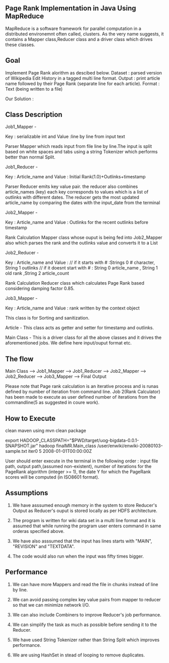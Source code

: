 Page Rank Implementation in Java Using MapReduce 
-------------------------------------------------
MapReduce is a software framework for parallel computation in a distributed environemnt often called, clusters. As the very name suggests,
it contains a Mapper class,Reducer class and a driver class which drives these classes.

Goal
------
Implement Page Rank alorithm as descibed below.
Dataset : parsed version of Wikipedia Edit History in a tagged multi line format.
Output : print article name followed by their Page Rank (separate line for each article).
Format : Text (being written to a file)

Our Solution :

Class Description
------------------------
Job1_Mapper - 

Key : serializable int and Value :line by line from input text

Parser Mapper which reads input from file line by line.The input is split based on white spaces and tabs using a string Tokenizer 
which performs better than normal Split.

Job1_Reducer - 

Key : Article_name and Value : Initial Rank(1.0)+Outlinks+timestamp

Parser Reducer emits key value pair.
the reducer also combines article_names (key) each key corresponds to values which is a list of outlinks with different dates. 
The reducer gets the most updated article_name by comparing the dates with the input_date from the terminal

Job2_Mapper -

Key : Article_name  and Value : Outlinks for the recent outlinks before timestamp

Rank Calculation Mapper class whose ouput is being fed into Job2_Mapper also which parses the rank and the 
outlinks value and converts it to a List

Job2_Reducer -

Key : Article_name and Value : // if it starts with # :Strings 0 # character, String 1 outlinks
		                          	// if it doesnt start with # : String 0 article_name , String 1 old rank ,String 2 article_count

Rank Calculation Reducer class which calculates Page Rank based considering damping factor 0.85.

Job3_Mapper - 

Key : Article_name  and Value : rank written by the context object

This class is for Sorting and sanitization.

Article - This class acts as getter and setter for timestamp and outlinks.

Main Class  - This is a driver class for all the above classes and it drives the aforementioned jobs. We define here input/ouput format etc.



The flow
---------
Main Class --> Job1_Mapper --> Job1_Reducer --> Job2_Mapper --> Job2_Reducer --> Job3_Mapper  --> Final Output

Please note that Page rank calculation is an iterative process and is runas defined by number of iteration from command line.
Job 2(Rank Calculator) has been made to execute as user defined number of iterations from the commandline(5 as suggested in coure work).

How to Execute
---------------
clean maven using mvn clean package

export HADOOP_CLASSPATH="$PWD/target/uog-bigdata-0.0.1-SNAPSHOT.jar"
hadoop finalMR.Main_class /user/enwiki/enwiki-20080103-sample.txt iter0 5 2008-01-01T00:00:00Z

User should enter execute in the terminal in the following order :
input file path, output path,(assumed non-existent), number of iterations for the PageRank algorithm (integer >= 1),
the date Y for which the PageRank scores will be computed (in ISO8601 format).

Assumptions
-------------

1. We have asssumed enough memory in the system to store Reducer's Output as Reducer's ouput is stored locally as per HDFS architecture.

2. The program is written for wiki data set in a multi line format and it is assumed that while running the program user enters command in same orderas specified above.

3. We have also asssumed that the input has lines starts with "MAIN", "REVISION" and "TEXTDATA".

4. The code would also run when the input was fifty times bigger.



Performance
---------------
1. We can have more Mappers and read the file in chunks instead of line by line.

2. We can avoid passing complex key value pairs from mapper to reducer so that we can minimize network I/O.

3. We can also include Combiners to improve Reducer's job performance.

4. We can simplify the task as much as possible before sending it to the Reducer.

5. We have used String Tokenizer rather than String Split which improves performance.

6. We are using HashSet in stead of looping to remove duplicates.
